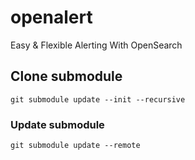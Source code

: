 # openalert
Easy &amp; Flexible Alerting With OpenSearch

## Clone submodule
```
git submodule update --init --recursive
```

### Update submodule 
```
git submodule update --remote
```